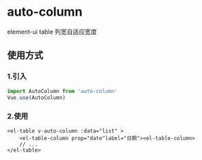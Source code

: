 # auto-column
element-ui table 列宽自适应宽度

## 使用方式
### 1.引入
```javascript
import AutoColumn from 'auto-column'
Vue.use(AutoColumn)
```
### 2.使用
```vue
<el-table v-auto-column :data="list" >
    <el-table-column prop="date"label="日期"><el-table-column>
    // ...
</el-table>
```
